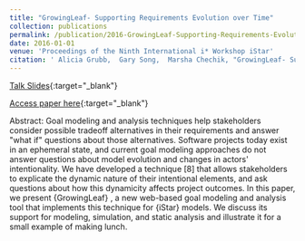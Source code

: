 ```yaml
---
title: "GrowingLeaf- Supporting Requirements Evolution over Time"
collection: publications
permalink: /publication/2016-GrowingLeaf-Supporting-Requirements-Evolution-over-Time
date: 2016-01-01
venue: 'Proceedings of the Ninth International i* Workshop iStar'
citation: ' Alicia Grubb,  Gary Song,  Marsha Chechik, "GrowingLeaf- Supporting Requirements Evolution over Time." Proceedings of the Ninth International i* Workshop iStar, 2016.'
---
```

[Talk Slides](http://www.cs.toronto.edu/~amgrubb/archive/{iStar}16-Talk.pdf)\{:target="\_blank"\}

[Access paper here](http://www.cs.toronto.edu/~amgrubb/archive/iStar16.pdf){:target="_blank"}

Abstract: Goal modeling and analysis techniques help stakeholders consider possible tradeoff alternatives in their requirements and answer "what if" questions about those alternatives. Software projects today exist in an ephemeral state, and current goal modeling approaches do not answer questions about model evolution and changes in actors' intentionality. We have developed a technique [8] that allows stakeholders to explicate the dynamic nature of their intentional elements, and ask questions about how this dynamicity affects project outcomes. In this paper, we present {GrowingLeaf} , a new web-based goal modeling and analysis tool that implements this technique for {iStar} models. We discuss its support for modeling, simulation, and static analysis and illustrate it for a small example of making lunch.
